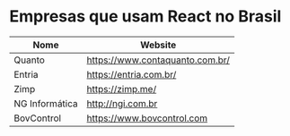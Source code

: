 # Empresas que usam React no Brasil

Nome | Website
------------ | -------
Quanto | https://www.contaquanto.com.br/
Entria | https://entria.com.br/
Zimp | https://zimp.me/
NG Informática | http://ngi.com.br
BovControl | https://www.bovcontrol.com
